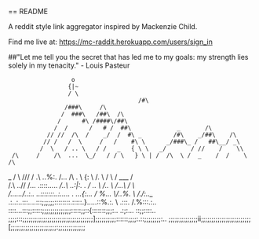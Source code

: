 == README

A reddit style link aggregator inspired by Mackenzie Child. 

Find me live at: https://mc-raddit.herokuapp.com/users/sign_in


##"Let me tell you the secret
 	that has led me to my goals:
  my strength lies solely
  in my tenacity."
  			- Louis Pasteur

                      o
                     {|~
                     / \
										 /#\
                    /###\     /\
                   /  ###\   /##\  /\
                  /      #\ /####\/##\
                 /  /      /   # /  ##\             _       /\
               // //  /\  /    _/  /  #\ _         /#\    _/##\    /\
              // /   /  \     /   /    #\ \      _/###\_ /   ##\__/ _\
             /  \   / .. \   / /   _   { \ \   _/       / //    /    \\
     /\     /    /\  ...  \_/   / / \   } \ | /  /\  \ /  _    /  /    \ /\
  _ /  \  /// / .\  ..%:.  /... /\ . \ {:  \\   /. \     / \  /   ___   /  \
 /.\ .\.\// \/... \.::::..... _/..\ ..\:|:. .  / .. \\  /.. \    /...\ /  \ \
/...\.../..:.\. ..:::::::..:..... . ...\{:... / %... \\/..%. \  /./:..\__   \
 .:..\:..:::....:::;;;;;;::::::::.:::::.\}.....::%.:. \ .:::. \/.%:::.:..\
::::...:::;;:::::;;;;;;;;;;;;;;:::::;;::{:::::::;;;:..  .:;:... ::;;::::..
;;;;:::;;;;;;;;;;;;;;;;;;;;;;;;;;;;;;;;;;];;;;;;;;;;::::::;;;;:.::;;;;;;;;:..
;;;;;;;;;;;;;;ii;;;;;;;;;;;;;;;;;;;;;;;;[;;;;;;;;;;;;;;;;;;;;;;:;;;;;;;;;;;;;